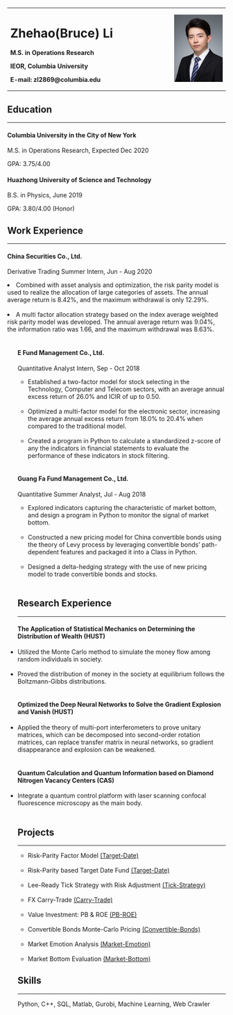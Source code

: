 

<table border="0">
  <tr>
    <td width="75%">
      <h1>Zhehao(Bruce) Li</h1>
      <p><b> M.S. in Operations Research</b></p>
      <p><b>IEOR, Columbia University </b></p>
      <p><b>E-mail: zl2869@columbia.edu</b></p>
    </td>
    <td width="25%">
      <img src="pic/IMG_clip.JPG" width="100%">     
    </td>
  </tr>
</table>


<h2>Education</h2>
<hr/>

  <h4>Columbia University in the City of New York</h4>
  <p> M.S. in Operations Research, Expected Dec 2020 </p>
  <p> GPA: 3.75/4.00 </p>


  <h4>Huazhong University of Science and Technology</h4>
  <p> B.S. in Physics, June 2019 </p>
  <p> GPA: 3.80/4.00 (Honor) </p>


<h2>Work Experience</h2>
<hr/>

  <h4>China Securities Co., Ltd.</h4>
  <p> Derivative Trading Summer Intern, Jun - Aug 2020 </p>

  <li> Combined with asset analysis and optimization, the risk parity model is used to realize the allocation of large categories of assets. The annual average return is 8.42%, and the maximum withdrawal is only 12.29%. </li><br/>

  <li> A multi factor allocation strategy based on the index average weighted risk parity model was developed. The annual average return was 9.04%, the information ratio was 1.66, and the maximum withdrawal was 8.63%. </li><br/>
      
  <ul>


  <h4>E Fund Management Co., Ltd.</h4>
  <p> Quantitative Analyst Intern, Sep - Oct 2018 </p>
      
  <ul>

  <li> Established a two-factor model for stock selecting in the Technology, Computer and Telecom sectors, with an average annual excess return of 26.0% and ICIR of up to 0.50. </li><br/>

  <li> Optimized a multi-factor model for the electronic sector, increasing the average annual excess return from 18.0% to 20.4% when compared to the traditional model. </li> <br/>

  <li> Created a program in Python to calculate a standardized z-score of any the indicators in financial statements to evaluate the performance of these indicators in stock filtering. </li> <br/>

  </ul>


  <h4>Guang Fa Fund Management Co., Ltd.</h4>
  <p>Quantitative Summer Analyst, Jul - Aug 2018 </p>

  <ul>
  
  <li> Explored indicators capturing the characteristic of market bottom, and design a program in Python to monitor the signal of market bottom. </li> <br/>

  <li> Constructed a new pricing model for China convertible bonds using the theory of Levy process by leveraging convertible bonds’ path-dependent features and packaged it into a Class in Python. </li> <br/>

  <li> Designed a delta-hedging strategy with the use of new pricing model to trade convertible bonds and stocks. </li><br/>

  </ul>


<h2>Research Experience</h2>
<hr/>

  <h4>The Application of Statistical Mechanics on Determining the Distribution of Wealth (HUST)</h4>

  <li>Utilized the Monte Carlo method to simulate the money flow among random individuals in society.</li><br/>

  <li>Proved the distribution of money in the society at equilibrium follows the Boltzmann-Gibbs distributions.</li><br/>


  <h4>Optimized the Deep Neural Networks to Solve the Gradient Explosion and Vanish (HUST)</h4>

  <li>Applied the theory of multi-port interferometers to prove unitary matrices, which can be decomposed into second-order rotation matrices, can replace transfer matrix in neural networks, so gradient disappearance and explosion can be weakened.</li><br/>

  <h4>Quantum Calculation and Quantum Information based on Diamond Nitrogen Vacancy Centers (CAS)</h4>

  <li>Integrate a quantum control platform with laser scanning confocal fluorescence microscopy as the main body.</li><br/>


<h2>Projects</h2>
<hr/>
    
  <!-- 无序列表 -->
  <ul>

  <li> Risk-Parity Factor Model <a href="https://github.com/ZhehaoLi9705/RiskParityFactorModel.git">(Target-Date)</a></li><br/>

  <li> Risk-Parity based Target Date Fund <a href="https://github.com/ZhehaoLi9705/Cornell-Case-Competition2020.git">(Target-Date)</a></li><br/>
  
  <li> Lee-Ready Tick Strategy with Risk Adjustment <a href="https://github.com/ZhehaoLi9705/IEOR4729_Homework_2">(Tick-Strategy)</a> </li><br/>

  <li> FX Carry-Trade <a href="https://github.com/ZhehaoLi9705/IEOR4729_Final_Project">(Carry-Trade)</a> </li> <br/>

  <li> Value Investment: PB & ROE <a href="https://github.com/ZhehaoLi9705/Stock-PB-ROE">(PB-ROE)</a></li> <br>

  <li> Convertible Bonds Monte-Carlo Pricing  <a href="https://github.com/ZhehaoLi9705/Convert-Bond">(Convertible-Bonds)</a> </li> <br/>

  <li> Market Emotion Analysis <a href="https://github.com/ZhehaoLi9705/Market-Emotion">(Market-Emotion)</a> </li> <br/>

  <li> Market Bottom Evaluation <a href="https://github.com/ZhehaoLi9705/Market-Bottom">(Market-Bottom)</a></li>

  </ul>


<h2>Skills</h2>
  <hr/>

  <p> Python, C++, SQL, Matlab, Gurobi, Machine Learning, Web Crawler </p>


